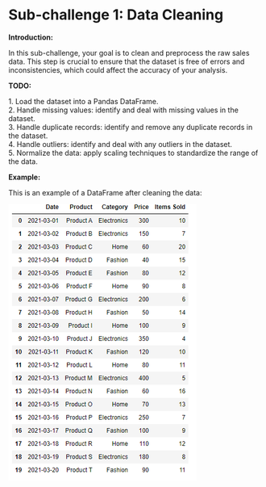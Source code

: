 # Sub-challenge 1: Data Cleaning

**Introduction:**
<p>
    In this sub-challenge, your goal is to clean and preprocess the raw sales data. This step is crucial to ensure that the dataset is free of errors and inconsistencies, which could affect the accuracy of your analysis.
</p>

**TODO:**
<p>
    1. Load the dataset into a Pandas DataFrame.<br>
    2. Handle missing values: identify and deal with missing values in the dataset.<br>
    3. Handle duplicate records: identify and remove any duplicate records in the dataset.<br>
    4. Handle outliers: identify and deal with any outliers in the dataset.<br>
    5. Normalize the data: apply scaling techniques to standardize the range of the data.<br>
</p>

**Example:**
<p>
    This is an example of a DataFrame after cleaning the data:
</p>

![example_image_Data_Cleaning](assets/step1.png)